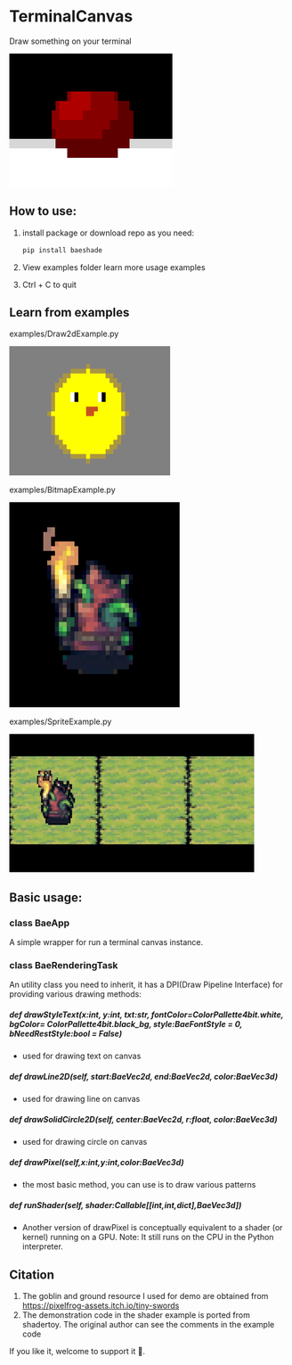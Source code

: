 # TerminalCanvas

Draw something on your terminal

![terminal demo](resource/intro.png)

## How to use:

1. install package or download repo as you need:

   ```python
   pip install baeshade
   ```
2. View examples folder learn more usage examples
3. Ctrl + C to quit

## Learn from examples

examples/Draw2dExample.py

![draw2dexample](resource/Draw2dExample.png)

examples/BitmapExample.py

![bitmapexample](resource/BitmapExample.png)

examples/SpriteExample.py

![spriteexample](resource/SpriteExample.gif)

## Basic usage:

### class BaeApp

A simple wrapper for run a terminal canvas instance.

### class BaeRenderingTask

An utility class you need to inherit, it has a DPI(Draw Pipeline Interface) for providing various drawing methods:

##### def drawStyleText(x:int, y:int, txt:str, fontColor=ColorPallette4bit.white, bgColor= ColorPallette4bit.black_bg, style:BaeFontStyle = 0, bNeedRestStyle:bool = False)
  
  - used for drawing text on canvas

##### def drawLine2D(self, start:BaeVec2d, end:BaeVec2d, color:BaeVec3d)
  
  - used for drawing line on canvas

##### def drawSolidCircle2D(self, center:BaeVec2d, r:float, color:BaeVec3d)
  
  - used for drawing circle on canvas

##### def drawPixel(self,x:int,y:int,color:BaeVec3d)
  
  - the most basic method, you can use is to draw various patterns

##### def runShader(self, shader:Callable[[int,int,dict],BaeVec3d])
  
  - Another version of drawPixel is conceptually equivalent to a shader (or kernel) running on a GPU. Note: It still runs on the CPU in the Python interpreter.

## Citation

1. The goblin and ground resource I used for demo are obtained from https://pixelfrog-assets.itch.io/tiny-swords
2. The demonstration code in the shader example is ported from shadertoy. The original author can see the comments in the example code

If you like it, welcome to support it 💖.
